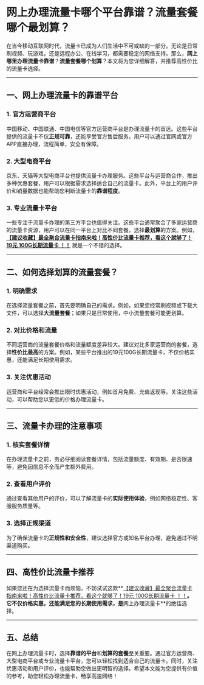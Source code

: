 # 网上办理流量卡哪个平台靠谱？流量套餐哪个最划算？

在当今移动互联网时代，流量卡已成为人们生活中不可或缺的一部分。无论是日常刷视频、玩游戏，还是远程办公、在线学习，都需要稳定的网络支持。那么，**网上哪里办理流量卡靠谱**？**流量套餐哪个划算**？本文将为您详细解答，并推荐高性价比的流量卡选择。

---

## 一、网上办理流量卡的靠谱平台

### 1. 官方运营商平台
中国移动、中国联通、中国电信等官方运营商平台是办理流量卡的首选。这些平台提供的流量卡不仅**正规可靠**，还能享受官方售后服务。用户可以通过官网或官方APP直接办理，流程简单，安全有保障。

### 2. 大型电商平台
京东、天猫等大型电商平台也提供流量卡办理服务。这些平台与运营商合作，推出多种优惠套餐，用户可以根据需求选择适合自己的流量卡。此外，平台上的用户评价和销量数据也能帮助您判断流量卡的**靠谱程度**。

### 3. 专业流量卡平台
一些专注于流量卡办理的第三方平台也值得关注。这些平台通常聚合了多家运营商的流量卡资源，用户可以在同一平台上对比不同套餐，选择**最划算**的方案。例如，**[【建议收藏】最全聚合流量卡指南来啦！高性价比流量卡推荐，看这个就够了！19元 100G长期流量卡 ！！](https://bit.ly/Liuliangka)** 就是一个不错的选择。

---

## 二、如何选择划算的流量套餐？

### 1. 明确需求
在选择流量套餐之前，首先要明确自己的需求。例如，如果您经常刷视频或下载大文件，可以选择**大流量套餐**；如果只是日常使用，中小流量套餐可能更划算。

### 2. 对比价格和流量
不同运营商的流量套餐价格和流量额度差异较大。建议对比多家运营商的套餐，选择**性价比最高**的方案。例如，某些平台推出的19元100G长期流量卡，不仅价格实惠，还能满足长期使用需求。

### 3. 关注优惠活动
运营商和平台经常会推出限时优惠活动，例如首月免费、充值返现等。关注这些活动，可以帮助您以更低的价格办理流量卡。

---

## 三、流量卡办理的注意事项

### 1. 核实套餐详情
在办理流量卡之前，务必仔细阅读套餐详情，包括流量额度、有效期、是否限速等，避免因信息不全而产生额外费用。

### 2. 查看用户评价
通过查看其他用户的评价，可以了解流量卡的**实际使用体验**，例如网络稳定性、客服服务质量等。

### 3. 选择正规渠道
为了确保流量卡的**正规性和安全性**，建议选择官方或知名平台办理，避免通过不明渠道购买。

---

## 四、高性价比流量卡推荐

如果您还在为选择流量卡而烦恼，不妨试试这款**[【建议收藏】最全聚合流量卡指南来啦！高性价比流量卡推荐，看这个就够了！19元 100G长期流量卡 ！！](https://bit.ly/Liuliangka)**。它不仅价格实惠，还能满足您的长期使用需求，是**网上办理流量卡**的绝佳选择。

---

## 五、总结

在网上办理流量卡时，选择**靠谱的平台**和**划算的套餐**至关重要。通过官方运营商、大型电商平台或专业流量卡平台，您可以轻松找到适合自己的流量卡。同时，关注优惠活动和用户评价，也能帮助您做出更明智的选择。希望本文能为您提供有价值的参考，助您轻松办理流量卡，畅享高速网络！